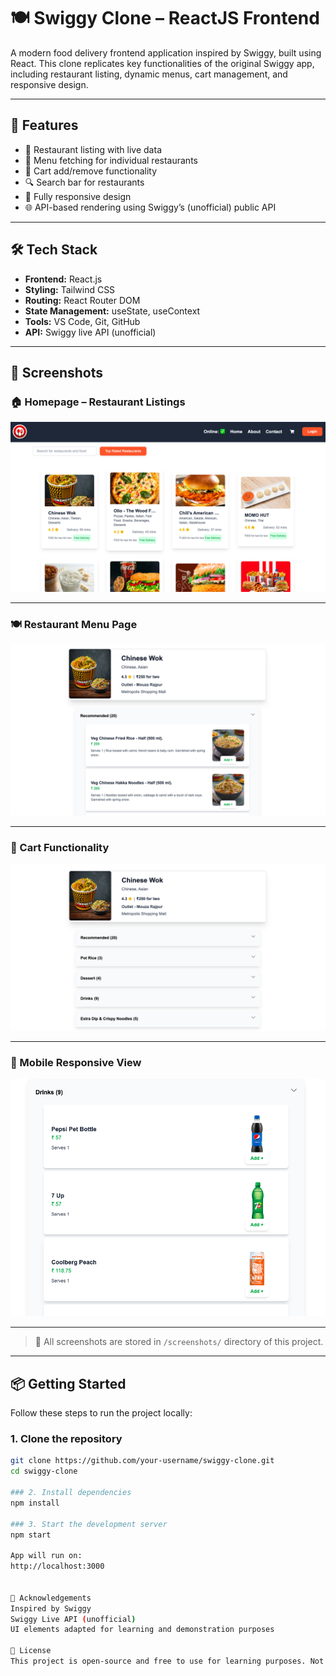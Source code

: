 # 🍽️ Swiggy Clone – ReactJS Frontend

A modern food delivery frontend application inspired by Swiggy, built using React. This clone replicates key functionalities of the original Swiggy app, including restaurant listing, dynamic menus, cart management, and responsive design.

---

## 🚀 Features

- 🏬 Restaurant listing with live data
- 🍱 Menu fetching for individual restaurants
- 🛒 Cart add/remove functionality
- 🔍 Search bar for restaurants
- 📱 Fully responsive design
- 🌐 API-based rendering using Swiggy’s (unofficial) public API

---

## 🛠️ Tech Stack

- **Frontend:** React.js
- **Styling:** Tailwind CSS
- **Routing:** React Router DOM
- **State Management:** useState, useContext
- **Tools:** VS Code, Git, GitHub
- **API:** Swiggy live API (unofficial)

---

## 📸 Screenshots

### 🏠 Homepage – Restaurant Listings

![Homepage](./screenshots/Screenshot-1.png)

---

### 🍽️ Restaurant Menu Page

![Menu](./screenshots/Screenshot-2.png)

---

### 🛒 Cart Functionality

![Accordian view](./screenshots/Screenshot-3.png)

---

### 📱 Mobile Responsive View

![Accordian Items view](./screenshots/Screenshot-4.png)

---

> 📝 All screenshots are stored in `/screenshots/` directory of this project.

---

## 📦 Getting Started

Follow these steps to run the project locally:

### 1. Clone the repository
```bash
git clone https://github.com/your-username/swiggy-clone.git
cd swiggy-clone

### 2. Install dependencies
npm install

### 3. Start the development server
npm start

App will run on:
http://localhost:3000


🙌 Acknowledgements
Inspired by Swiggy
Swiggy Live API (unofficial)
UI elements adapted for learning and demonstration purposes

📄 License
This project is open-source and free to use for learning purposes. Not intended for commercial use.